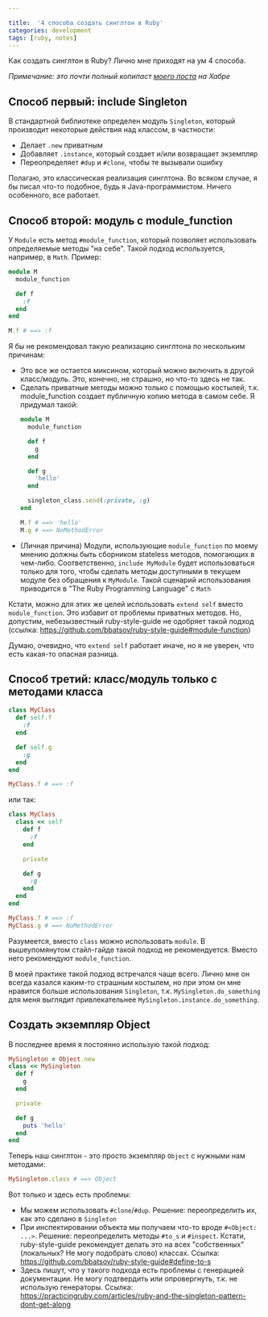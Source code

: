 ```yaml
---

title:  '4 способа создать синглтон в Ruby'
categories: development
tags: [ruby, notes]
---
```


Как создать синглтон в Ruby?
Лично мне приходят на ум 4 способа.

*Примечание: это почти полный копипаст
[моего поста](https://habrahabr.ru/post/340006/) на Хабре*

<!--more-->

## Способ первый: include Singleton

В стандартной библиотеке определен модуль `Singleton`, который производит
некоторые действия над классом, в частности:

* Делает `.new` приватным
* Добавляет `.instance`, который создает и/или возвращает экземпляр
* Переопределяет `#dup` и `#clone`, чтобы те вызывали ошибку

Полагаю, это классическая реализация синглтона. Во всяком случае, я бы писал
что-то подобное, будь я Java-программистом. Ничего особенного, все работает.

## Способ второй: модуль с module_function

У `Module` есть метод `#module_function`, который позволяет использовать
определяемые методы "на себе".  Такой подход используется, например, в
`Math`. Пример:

```ruby
module M
  module_function

  def f
    :f
  end
end

M.f # ==> :f
```

Я бы не рекомендовал такую реализацию синглтона по нескольким причинам:

* Это все же остается миксином, который можно включить в другой
  класс/модуль. Это, конечно, не страшно, но что-то здесь не так.
* Сделать приватные методы можно только с помощью костылей, т.к. module_function
  создает публичную копию метода в самом себе. Я придумал такой:
  ```ruby
  module M
    module_function

    def f
      g
    end

    def g
      'hello'
    end

    singleton_class.send(:private, :g)
  end

  M.f # ==> 'hello'
  M.g # ==> NoMethodError
  ```
* (Личная причина) Модули, использующие `module_function` по моему мнению должны
  быть сборником stateless методов, помогающих в чем-либо. Соответственно,
  `include MyModule` будет использоваться только для того, чтобы сделать методы
  доступными в текущем модуле без обращения к `MyModule`. Такой сценарий
  использования приводится в "The Ruby Programming Language" с `Math`

Кстати, можно для этих же целей использовать `extend self` вместо
`module_function`. Это избавит от проблемы приватных методов. Но, допустим,
небезызвестный ruby-style-guide не одобряет такой подход (ссылка:
https://github.com/bbatsov/ruby-style-guide#module-function)

Думаю, очевидно, что `extend self` работает иначе, но я не уверен, что есть
какая-то опасная разница.

## Способ третий: класс/модуль только с методами класса

```ruby
class MyClass
  def self.f
    :f
  end

  def self.g
    :g
  end
end

MyClass.f # ==> :f
```

или так:

```ruby
class MyClass
  class << self
    def f
      :f
    end

    private

    def g
      :g
    end
  end
end

MyClass.f # ==> :f
MyClass.g # ==> NoMethodError
```

Разумеется, вместо `class` можно использовать `module`. В вышеупомянутом
стайл-гайде такой подход не рекомендуется. Вместо него  рекомендуют
`module_function`.

В моей практике такой подход встречался чаще всего. Лично мне он всегда казался
каким-то страшным костылем, но при этом он мне нравится больше использования
`Singleton`, т.к. `MySingleton.do_something` для меня выглядит привлекательнее
`MySingleton.instance.do_something`.

## Создать экземпляр Object

В последнее время я постоянно использую такой подход:

```ruby
MySingleton = Object.new
class << MySingleton
  def f
    g
  end

  private

  def g
    puts 'hello'
  end
end
```

Теперь наш синглтон - это просто экземпляр `Object` с нужными нам методами:

```ruby
MySingleton.class # ==> Object
```

Вот только и здесь есть проблемы:

* Мы можем использовать `#clone`/`#dup`. Решение: переопределить их, как это
  сделано в `Singleton`
* При инспектировании объекта мы получаем что-то вроде `#<Object:
  ...>`. Решение: переопределить методы `#to_s` и `#inspect`. Кстати,
  ruby-style-guide рекомендует делать это на всех "собственных" (локальных? Не
  могу подобрать слово) классах. Ссылка:
  https://github.com/bbatsov/ruby-style-guide#define-to-s
* Здесь пишут, что у такого подхода есть проблемы с генерацией документации. Не
  могу подтвердить или опровергнуть, т.к. не использую генераторы. Ссылка:
  https://practicingruby.com/articles/ruby-and-the-singleton-pattern-dont-get-along
